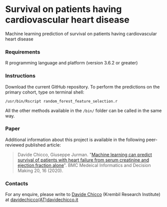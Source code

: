 # Survival on patients having cardiovascular heart disease
Machine learning prediction of survival on patients having cardiovascular heart disease

### Requirements
R programming language and platform (version 3.6.2 or greater)

### Instructions
Download the current GitHub repository.
To perform the predictions on the primary cohort, type on terminal shell:

`/usr/bin/Rscript random_forest_feature_selection.r`

All the other methods available in the `/bin/` folder can be called in the same way.

### Paper
Additional information about this project is available in the following peer-reviewed published article:

> Davide Chicco, Giuseppe Jurman. "[Machine learning can predict survival of patients with heart failure from serum creatinine and ejection fraction alone](https://doi.org/10.1186/s12911-020-1023-5)". BMC Medeical Informatics and Decision Making 20, 16 (2020). 

### Contacts
For any enquire, please write to [Davide Chicco](https://www.davidechicco.it) (Krembil Research Institute) at [davidechicco(AT)davidechicco.it](mailto:davidechicco@davidechicco.it)
